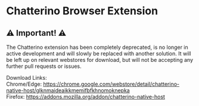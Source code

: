 # Chatterino Browser Extension

## ⚠ **Important!** ⚠

The Chatterino extension has been completely deprecated, is no longer in active development and will slowly be replaced with another solution. It will be left up on relevant webstores for download, but will not be accepting any further pull requests or issues.

Download Links:  
Chrome/Edge: https://chrome.google.com/webstore/detail/chatterino-native-host/glknmaideaikkmemifbfkhnomoknepka  
Firefox: https://addons.mozilla.org/addon/chatterino-native-host
